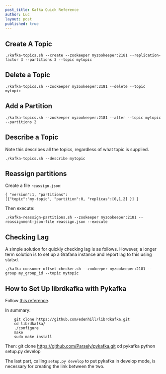 ```yaml
---
post_title: Kafka Quick Reference
author: Luc
layout: post
published: true
---
```

## Create A Topic
    ./kafka-topics.sh --create --zookeeper myzookeeper:2181 --replication-factor 3 --partitions 3 --topic mytopic

## Delete a Topic
    ./kafka-topics.sh --zookeeper myzookeeper:2181 --delete --topic mytopic

## Add a Partition 
    ./kafka-topics.sh --zookeeper myzookeeper:2181 --alter --topic mytopic --partitions 2

## Describe a Topic
Note this describes all the topics, regardless of what topic is supplied.

    ./kafka-topics.sh --describe mytopic

## Reassign partitions
Create a file `reassign.json`:
    
    { "version":1, "partitions":
    [{"topic":"my-topic", "partition":0, "replicas":[0,1,2] }] }

Then execute:

    ./kafka-reassign-partitions.sh --zookeeper myzookeeper:2181 --reassignment-json-file reassign.json --execute

## Checking Lag
A simple solution for quickly checking lag is as follows. However, a longer term solution is to set up a Grafana instance and report lag to this using statsd.

    ./kafka-consumer-offset-checker.sh --zookeeper myzookeeper:2181 --group my_group_id --topic mytopic

## How to Set Up librdkafka with Pykafka
Follow [this reference](https://gist.github.com/yungchin/0b107fd9f4e532de2da5).

In summary:

        git clone https://github.com/edenhill/librdkafka.git
        cd librdkafka/
        ./configure
        make
        sudo make install
Then:
        git clone https://github.com/Parsely/pykafka.git
        cd pykafka
        python setup.py develop
        
The last part, calling `setup.py develop` to put pykafka in develop mode, is necessary for creating the link between the two.